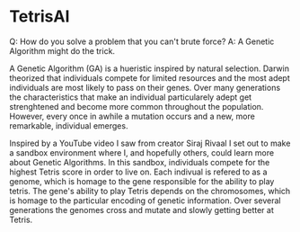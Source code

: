 # TetrisAI
Q: How do you solve a problem that you can't brute force?
A: A Genetic Algorithm might do the trick. 

A Genetic Algorithm (GA) is a hueristic inspired by natural selection. Darwin theorized that individuals compete for limited resources and the most adept individuals are most likely to pass on their genes. Over many generations the characteristics that make an individual particularely adept get strenghtened and become more common throughout the population. However, every once in awhile a mutation occurs and a new, more remarkable, individual emerges.

Inspired by a YouTube video I saw from creator Siraj Rivaal I set out to make a sandbox environment where I, and hopefully others, could learn more about Genetic Algorithms. In this sandbox, individuals compete for the highest Tetris score in order to live on. Each indivual is refered to as a genome, which is homage to the gene responsible for the ability to play tetris. The gene's ability to play Tetris depends on the chromosomes, which is homage to the particular encoding of genetic information. Over several generations the genomes cross and mutate and slowly getting better at Tetris. 

#
